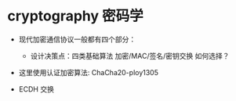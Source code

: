 # cryptography 密码学

- 现代加密通信协议一般都有四个部分：
  - 设计决策点：四类基础算法 加密/MAC/签名/密钥交换 如何选择？


- 这里使用认证加密算法: ChaCha20-ploy1305
- ECDH 交换